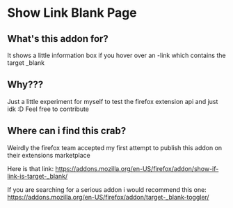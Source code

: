 # Show Link Blank Page

## What's this addon for?

It shows a little information box if you hover over an <a>-link which contains the target _blank

## Why???

Just a little experiment for myself to test the firefox extension api and just idk :D
Feel free to contribute

## Where can i find this crab?

Weirdly the firefox team accepted my first attempt to publish this addon on their extensions marketplace

Here is that link: 
https://addons.mozilla.org/en-US/firefox/addon/show-if-link-is-target-_blank/

If you are searching for a serious addon i would recommend this one:
https://addons.mozilla.org/en-US/firefox/addon/target-_blank-toggler/
